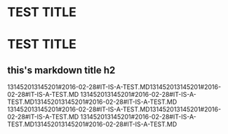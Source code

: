 # TEST TITLE
# TEST TITLE

## this's markdown title h2

131452013145201#2016-02-28#IT-IS-A-TEST.MD131452013145201#2016-02-28#IT-IS-A-TEST.MD
131452013145201#2016-02-28#IT-IS-A-TEST.MD131452013145201#2016-02-28#IT-IS-A-TEST.MD
131452013145201#2016-02-28#IT-IS-A-TEST.MD131452013145201#2016-02-28#IT-IS-A-TEST.MD
131452013145201#2016-02-28#IT-IS-A-TEST.MD131452013145201#2016-02-28#IT-IS-A-TEST.MD